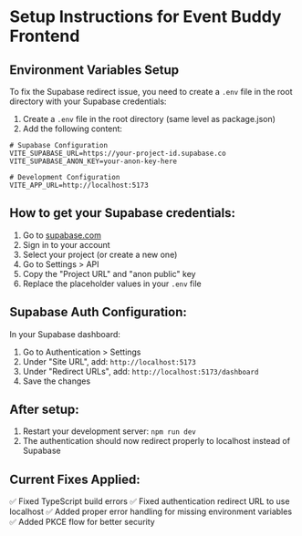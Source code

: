 # Setup Instructions for Event Buddy Frontend

## Environment Variables Setup

To fix the Supabase redirect issue, you need to create a `.env` file in the root directory with your Supabase credentials:

1. Create a `.env` file in the root directory (same level as package.json)
2. Add the following content:

```env
# Supabase Configuration
VITE_SUPABASE_URL=https://your-project-id.supabase.co
VITE_SUPABASE_ANON_KEY=your-anon-key-here

# Development Configuration  
VITE_APP_URL=http://localhost:5173
```

## How to get your Supabase credentials:

1. Go to [supabase.com](https://supabase.com)
2. Sign in to your account
3. Select your project (or create a new one)
4. Go to Settings > API
5. Copy the "Project URL" and "anon public" key
6. Replace the placeholder values in your `.env` file

## Supabase Auth Configuration:

In your Supabase dashboard:
1. Go to Authentication > Settings
2. Under "Site URL", add: `http://localhost:5173`
3. Under "Redirect URLs", add: `http://localhost:5173/dashboard`
4. Save the changes

## After setup:

1. Restart your development server: `npm run dev`
2. The authentication should now redirect properly to localhost instead of Supabase

## Current Fixes Applied:

✅ Fixed TypeScript build errors
✅ Fixed authentication redirect URL to use localhost
✅ Added proper error handling for missing environment variables
✅ Added PKCE flow for better security
